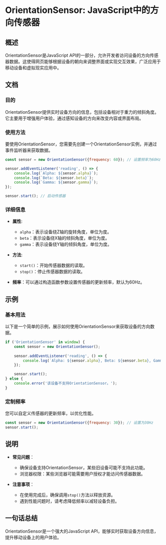 <!--
Meta Description: # OrientationSensor: JavaScript中的方向传感器 ## 概述 OrientationSensor是JavaScript API的一部分，允许开发者访问设备的方向传感器数据。这使得网页能够根据设备的朝向来调整界面或实现交互效果，广泛应用于移动设备和虚拟现实应用中。 ## 文...
Meta Keywords: sensor, orientationsensor, console, alpha, beta
-->

# OrientationSensor: JavaScript中的方向传感器

## 概述
OrientationSensor是JavaScript API的一部分，允许开发者访问设备的方向传感器数据。这使得网页能够根据设备的朝向来调整界面或实现交互效果，广泛应用于移动设备和虚拟现实应用中。

## 文档
### 目的
OrientationSensor提供实时设备方向的信息，包括设备相对于重力的倾斜角度。它主要用于增强用户体验，通过感知设备的方向来改变内容或界面布局。

### 使用方法
要使用OrientationSensor，您需要先创建一个OrientationSensor实例，并通过事件监听器来获取数据。

```javascript
const sensor = new OrientationSensor({frequency: 60}); // 设置频率为60Hz

sensor.addEventListener('reading', () => {
    console.log(`Alpha: ${sensor.alpha}`);
    console.log(`Beta: ${sensor.beta}`);
    console.log(`Gamma: ${sensor.gamma}`);
});

sensor.start(); // 启动传感器
```

### 详细信息
- **属性**:
  - `alpha`：表示设备绕Z轴的旋转角度，单位为度。
  - `beta`：表示设备绕X轴的倾斜角度，单位为度。
  - `gamma`：表示设备绕Y轴的倾斜角度，单位为度。
  
- **方法**:
  - `start()`：开始传感器数据的读取。
  - `stop()`：停止传感器数据的读取。

- **频率**：可以通过构造函数参数设置传感器的更新频率，默认为60Hz。

## 示例
### 基本用法
以下是一个简单的示例，展示如何使用OrientationSensor来获取设备的方向数据。

```javascript
if ('OrientationSensor' in window) {
    const sensor = new OrientationSensor();
    
    sensor.addEventListener('reading', () => {
        console.log(`Alpha: ${sensor.alpha}, Beta: ${sensor.beta}, Gamma: ${sensor.gamma}`);
    });

    sensor.start();
} else {
    console.error('该设备不支持OrientationSensor。');
}
```

### 定制频率
您可以自定义传感器的更新频率，以优化性能。

```javascript
const sensor = new OrientationSensor({frequency: 30}); // 设置为30Hz
sensor.start();
```

## 说明
- **常见问题**：
  - 确保设备支持OrientationSensor，某些旧设备可能不支持此功能。
  - 浏览器权限：某些浏览器可能需要用户授权才能访问传感器数据。
  
- **注意事项**：
  - 在使用完成后，确保调用`stop()`方法以释放资源。
  - 遇到性能问题时，请考虑降低频率以减轻设备负担。

## 一句话总结
OrientationSensor是一个强大的JavaScript API，能够实时获取设备方向信息，提升移动设备上的用户体验。